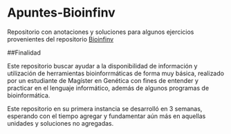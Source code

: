 # Apuntes-Bioinfinv
Repositorio con anotaciones y soluciones para algunos ejercicios provenientes del repositorio [Bioinfinv](https://github.com/ravuch/BioinfinvRepro)


##Finalidad 

Este repositorio buscar ayudar a la disponibilidad de información y utilización de herramientas bioinforrmáticas de forma muy básica, realizado por un estudiante de Magíster en Genética con fines de entender y practicar en el lenguaje informático, además de algunos programas de bioinformática.

Este repositorio en su primera instancia se desarrolló en 3 semanas, esperando con el tiempo agregar y fundamentar aún más en aquellas unidades y soluciones no agregadas.


